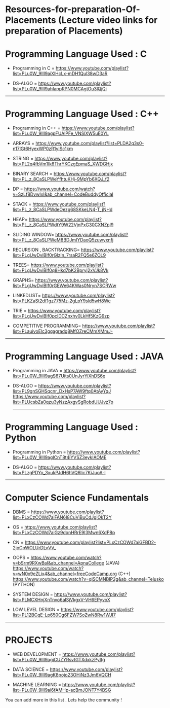 # Resources-for-preparation-Of-Placements (Lecture video links for preparation of Placements)


# Programming Language Used : C
- Programming in C = https://www.youtube.com/playlist?list=PLu0W_9lII9aiXlHcLx-mDH1Qul38wD3aR

- DS-ALGO = https://www.youtube.com/playlist?list=PLu0W_9lII9ahIappRPN0MCAgtOu3lQjQi

<hr>

# Programming Language Used : C++

- Programming in C++ = https://www.youtube.com/playlist?list=PLu0W_9lII9agpFUAlPFe_VNSlXW5uE0YL

- ARRAYS = https://www.youtube.com/playlist?list=PLDA2q3s0-n17lGt6HyexWP0zR1yISc1km

- STRING = https://www.youtube.com/playlist?list=PL2q4fbVm1Ik6ThrYKCzgEpmaS_XWDGHjx

- BINARY SEARCH = https://www.youtube.com/playlist?list=PL_z_8CaSLPWeYfhtuKHj-9MpYb6XQJ_f2

- DP = https://www.youtube.com/watch?v=SzLf8DvwIxI&ab_channel=CodeBuddyOfficial

- STACK = https://www.youtube.com/playlist?list=PL_z_8CaSLPWdeOezg68SKkeLN4-T_jNHd

- HEAP= https://www.youtube.com/playlist?list=PL_z_8CaSLPWdtY9W22VjnPxG30CXNZpI9

- SLIDING WINDOW= https://www.youtube.com/playlist?list=PL_z_8CaSLPWeM8BDJmIYDaoQ5zuwyxnfj

- RECURSION , BACKTRACKING= https://www.youtube.com/playlist?list=PLgUwDviBIf0rGlzIn_7rsaR2FQ5e6ZOL9

- TREES= https://www.youtube.com/playlist?list=PLgUwDviBIf0q8Hkd7bK2Bpryj2xVJk8Vk

- GRAPHS= https://www.youtube.com/playlist?list=PLgUwDviBIf0rGEWe64KWas0Nryn7SCRWw

- LINKEDLIST= https://www.youtube.com/playlist?list=PLKZaSt2df1gz775Mz-2gLpY9sld5wH8We

- TRIE = https://www.youtube.com/playlist?list=PLgUwDviBIf0pcIDCZnxhv0LkHf5KzG9zp

- COMPETITIVE PROGRAMMING= https://www.youtube.com/playlist?list=PLauivoElc3ggagradg8MfOZreCMmXMmJ-

<hr>

# Programming Language Used : JAVA

- Programming in JAVA = https://www.youtube.com/playlist?list=PLu0W_9lII9agS67Uits0UnJyrYiXhDS6q

- DS-ALGO = https://www.youtube.com/playlist?list=PL9gnSGHSqcnr_DxHsP7AW9ftq0AtAyYqJ
  https://www.youtube.com/playlist?list=PLUcsbZa0qzu3yNzzAxgvSgRobdUUJvz7p
        
  <hr>          

# Programming Language Used : Python

- Programming in Python = https://www.youtube.com/playlist?list=PLu0W_9lII9agICnT8t4iYVSZ3eykIAOME

- DS-ALGO = https://www.youtube.com/playlist?list=PLzgPDYo_3xukPJdH6hVQ6Iic7KiJuoA-l

<hr>

# Computer Science Fundamentals

- DBMS =  https://www.youtube.com/playlist?list=PLxCzCOWd7aiFAN6I8CuViBuCdJgiOkT2Y

- OS =    https://www.youtube.com/playlist?list=PLxCzCOWd7aiGz9donHRrE9I3Mwn6XdP8p

- CN =    https://www.youtube.com/playlist?list=PLxCzCOWd7aiGFBD2-2joCpWOLUrDLvVV_

- OOPS =  https://www.youtube.com/watch?v=bSrm9RXwBaI&ab_channel=ApnaCollege (JAVA)<br>
          https://www.youtube.com/watch?v=wN0x9eZLix4&ab_channel=freeCodeCamp.org (C++)<br>
          https://www.youtube.com/watch?v=qiSCMNBIP2g&ab_channel=Telusko (PYTHON)
         
- SYSTEM DESIGN = https://www.youtube.com/playlist?list=PLMCXHnjXnTnvo6alSjVkgxV-VH6EPyvoX

- LOW LEVEL DESIGN = https://www.youtube.com/playlist?list=PL12BCqE-Lp650Cg6FZW7SoZwN8Rw1WJI7

<hr>


# PROJECTS

- WEB DEVELOPMENT = https://www.youtube.com/playlist?list=PLu0W_9lII9agiCUZYRsvtGTXdxkzPyItg

- DATA SCIENCE = https://www.youtube.com/playlist?list=PLu0W_9lII9agK8pojo23OHiNz3Jm6VQCH

- MACHINE LEARNING = https://www.youtube.com/playlist?list=PLu0W_9lII9ai6fAMHp-acBmJONT7Y4BSG


You can add more in this list . Lets help the community !
